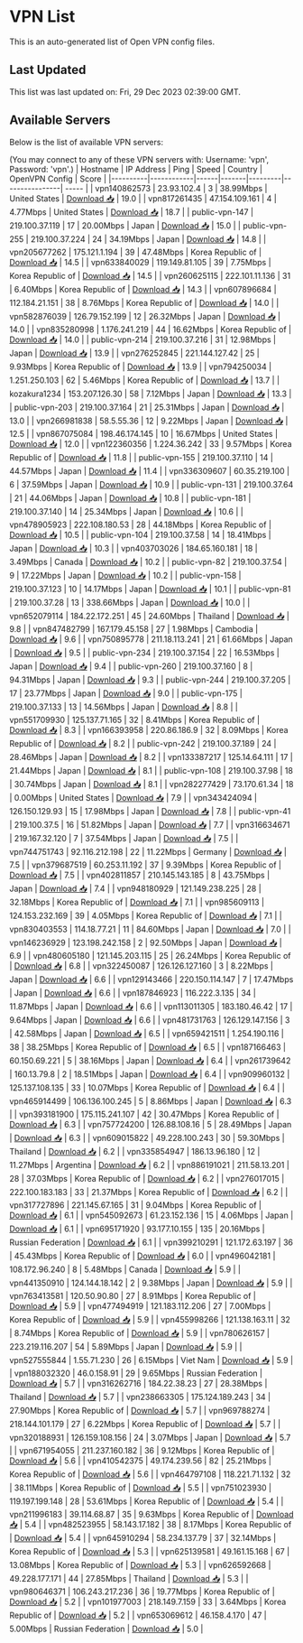 # VPN List

This is an auto-generated list of Open VPN config files.

## Last Updated

This list was last updated on: Fri, 29 Dec 2023 02:39:00 GMT.

## Available Servers

Below is the list of available VPN servers:

(You may connect to any of these VPN servers with: Username: 'vpn', Password: 'vpn'.)
| Hostname | IP Address | Ping | Speed | Country | OpenVPN Config | Score |
|----------|------------|------|-------|---------|----------------| ----- |
| vpn140862573 | 23.93.102.4 | 3 | 38.99Mbps | United States | [Download 📥](./configs/server_0_US.ovpn) | 19.0 |
| vpn817261435 | 47.154.109.161 | 4 | 4.77Mbps | United States | [Download 📥](./configs/server_1_US.ovpn) | 18.7 |
| public-vpn-147 | 219.100.37.119 | 17 | 20.00Mbps | Japan | [Download 📥](./configs/server_2_JP.ovpn) | 15.0 |
| public-vpn-255 | 219.100.37.224 | 24 | 34.19Mbps | Japan | [Download 📥](./configs/server_3_JP.ovpn) | 14.8 |
| vpn205677262 | 175.121.1.194 | 39 | 47.48Mbps | Korea Republic of | [Download 📥](./configs/server_4_KR.ovpn) | 14.5 |
| vpn633840029 | 119.149.81.105 | 39 | 7.75Mbps | Korea Republic of | [Download 📥](./configs/server_5_KR.ovpn) | 14.5 |
| vpn260625115 | 222.101.11.136 | 31 | 6.40Mbps | Korea Republic of | [Download 📥](./configs/server_6_KR.ovpn) | 14.3 |
| vpn607896684 | 112.184.21.151 | 38 | 8.76Mbps | Korea Republic of | [Download 📥](./configs/server_7_KR.ovpn) | 14.0 |
| vpn582876039 | 126.79.152.199 | 12 | 26.32Mbps | Japan | [Download 📥](./configs/server_8_JP.ovpn) | 14.0 |
| vpn835280998 | 1.176.241.219 | 44 | 16.62Mbps | Korea Republic of | [Download 📥](./configs/server_9_KR.ovpn) | 14.0 |
| public-vpn-214 | 219.100.37.216 | 31 | 12.98Mbps | Japan | [Download 📥](./configs/server_10_JP.ovpn) | 13.9 |
| vpn276252845 | 221.144.127.42 | 25 | 9.93Mbps | Korea Republic of | [Download 📥](./configs/server_11_KR.ovpn) | 13.9 |
| vpn794250034 | 1.251.250.103 | 62 | 5.46Mbps | Korea Republic of | [Download 📥](./configs/server_12_KR.ovpn) | 13.7 |
| kozakura1234 | 153.207.126.30 | 58 | 7.12Mbps | Japan | [Download 📥](./configs/server_13_JP.ovpn) | 13.3 |
| public-vpn-203 | 219.100.37.164 | 21 | 25.31Mbps | Japan | [Download 📥](./configs/server_14_JP.ovpn) | 13.0 |
| vpn266981838 | 58.5.55.36 | 12 | 9.22Mbps | Japan | [Download 📥](./configs/server_15_JP.ovpn) | 12.5 |
| vpn867075084 | 198.46.174.145 | 10 | 16.67Mbps | United States | [Download 📥](./configs/server_16_US.ovpn) | 12.0 |
| vpn122360356 | 1.224.36.242 | 33 | 9.57Mbps | Korea Republic of | [Download 📥](./configs/server_17_KR.ovpn) | 11.8 |
| public-vpn-155 | 219.100.37.110 | 14 | 44.57Mbps | Japan | [Download 📥](./configs/server_18_JP.ovpn) | 11.4 |
| vpn336309607 | 60.35.219.100 | 6 | 37.59Mbps | Japan | [Download 📥](./configs/server_19_JP.ovpn) | 10.9 |
| public-vpn-131 | 219.100.37.64 | 21 | 44.06Mbps | Japan | [Download 📥](./configs/server_20_JP.ovpn) | 10.8 |
| public-vpn-181 | 219.100.37.140 | 14 | 25.34Mbps | Japan | [Download 📥](./configs/server_21_JP.ovpn) | 10.6 |
| vpn478905923 | 222.108.180.53 | 28 | 44.18Mbps | Korea Republic of | [Download 📥](./configs/server_22_KR.ovpn) | 10.5 |
| public-vpn-104 | 219.100.37.58 | 14 | 18.41Mbps | Japan | [Download 📥](./configs/server_23_JP.ovpn) | 10.3 |
| vpn403703026 | 184.65.160.181 | 18 | 3.49Mbps | Canada | [Download 📥](./configs/server_24_CA.ovpn) | 10.2 |
| public-vpn-82 | 219.100.37.54 | 9 | 17.22Mbps | Japan | [Download 📥](./configs/server_25_JP.ovpn) | 10.2 |
| public-vpn-158 | 219.100.37.123 | 10 | 14.17Mbps | Japan | [Download 📥](./configs/server_26_JP.ovpn) | 10.1 |
| public-vpn-81 | 219.100.37.28 | 13 | 338.66Mbps | Japan | [Download 📥](./configs/server_27_JP.ovpn) | 10.0 |
| vpn652079114 | 184.22.172.251 | 45 | 24.60Mbps | Thailand | [Download 📥](./configs/server_28_TH.ovpn) | 9.8 |
| vpn847482799 | 167.179.45.158 | 27 | 1.98Mbps | Cambodia | [Download 📥](./configs/server_29_KH.ovpn) | 9.6 |
| vpn750895778 | 211.18.113.241 | 21 | 61.66Mbps | Japan | [Download 📥](./configs/server_30_JP.ovpn) | 9.5 |
| public-vpn-234 | 219.100.37.154 | 22 | 16.53Mbps | Japan | [Download 📥](./configs/server_31_JP.ovpn) | 9.4 |
| public-vpn-260 | 219.100.37.160 | 8 | 94.31Mbps | Japan | [Download 📥](./configs/server_32_JP.ovpn) | 9.3 |
| public-vpn-244 | 219.100.37.205 | 17 | 23.77Mbps | Japan | [Download 📥](./configs/server_33_JP.ovpn) | 9.0 |
| public-vpn-175 | 219.100.37.133 | 13 | 14.56Mbps | Japan | [Download 📥](./configs/server_34_JP.ovpn) | 8.8 |
| vpn551709930 | 125.137.71.165 | 32 | 8.41Mbps | Korea Republic of | [Download 📥](./configs/server_35_KR.ovpn) | 8.3 |
| vpn166393958 | 220.86.186.9 | 32 | 8.09Mbps | Korea Republic of | [Download 📥](./configs/server_36_KR.ovpn) | 8.2 |
| public-vpn-242 | 219.100.37.189 | 24 | 28.46Mbps | Japan | [Download 📥](./configs/server_37_JP.ovpn) | 8.2 |
| vpn133387217 | 125.14.64.111 | 17 | 21.44Mbps | Japan | [Download 📥](./configs/server_38_JP.ovpn) | 8.1 |
| public-vpn-108 | 219.100.37.98 | 18 | 30.74Mbps | Japan | [Download 📥](./configs/server_39_JP.ovpn) | 8.1 |
| vpn282277429 | 73.170.61.34 | 18 | 0.00Mbps | United States | [Download 📥](./configs/server_40_US.ovpn) | 7.9 |
| vpn343424094 | 126.150.129.93 | 15 | 17.98Mbps | Japan | [Download 📥](./configs/server_41_JP.ovpn) | 7.8 |
| public-vpn-41 | 219.100.37.5 | 16 | 51.82Mbps | Japan | [Download 📥](./configs/server_42_JP.ovpn) | 7.7 |
| vpn316634671 | 219.167.32.120 | 7 | 37.54Mbps | Japan | [Download 📥](./configs/server_43_JP.ovpn) | 7.5 |
| vpn744751743 | 92.116.212.198 | 22 | 11.22Mbps | Germany | [Download 📥](./configs/server_44_DE.ovpn) | 7.5 |
| vpn379687519 | 60.253.11.192 | 37 | 9.39Mbps | Korea Republic of | [Download 📥](./configs/server_45_KR.ovpn) | 7.5 |
| vpn402811857 | 210.145.143.185 | 8 | 43.75Mbps | Japan | [Download 📥](./configs/server_46_JP.ovpn) | 7.4 |
| vpn948180929 | 121.149.238.225 | 28 | 32.18Mbps | Korea Republic of | [Download 📥](./configs/server_47_KR.ovpn) | 7.1 |
| vpn985609113 | 124.153.232.169 | 39 | 4.05Mbps | Korea Republic of | [Download 📥](./configs/server_48_KR.ovpn) | 7.1 |
| vpn830403553 | 114.18.77.21 | 11 | 84.60Mbps | Japan | [Download 📥](./configs/server_49_JP.ovpn) | 7.0 |
| vpn146236929 | 123.198.242.158 | 2 | 92.50Mbps | Japan | [Download 📥](./configs/server_50_JP.ovpn) | 6.9 |
| vpn480605180 | 121.145.203.115 | 25 | 26.24Mbps | Korea Republic of | [Download 📥](./configs/server_51_KR.ovpn) | 6.8 |
| vpn322450087 | 126.126.127.160 | 3 | 8.22Mbps | Japan | [Download 📥](./configs/server_52_JP.ovpn) | 6.6 |
| vpn129143466 | 220.150.114.147 | 7 | 17.47Mbps | Japan | [Download 📥](./configs/server_53_JP.ovpn) | 6.6 |
| vpn187846923 | 116.222.3.135 | 34 | 11.87Mbps | Japan | [Download 📥](./configs/server_54_JP.ovpn) | 6.6 |
| vpn113011305 | 183.180.46.42 | 17 | 9.64Mbps | Japan | [Download 📥](./configs/server_55_JP.ovpn) | 6.6 |
| vpn481731763 | 126.129.147.156 | 3 | 42.58Mbps | Japan | [Download 📥](./configs/server_56_JP.ovpn) | 6.5 |
| vpn659421511 | 1.254.190.116 | 38 | 38.25Mbps | Korea Republic of | [Download 📥](./configs/server_57_KR.ovpn) | 6.5 |
| vpn187166463 | 60.150.69.221 | 5 | 38.16Mbps | Japan | [Download 📥](./configs/server_58_JP.ovpn) | 6.4 |
| vpn261739642 | 160.13.79.8 | 2 | 18.51Mbps | Japan | [Download 📥](./configs/server_59_JP.ovpn) | 6.4 |
| vpn909960132 | 125.137.108.135 | 33 | 10.07Mbps | Korea Republic of | [Download 📥](./configs/server_60_KR.ovpn) | 6.4 |
| vpn465914499 | 106.136.100.245 | 5 | 8.86Mbps | Japan | [Download 📥](./configs/server_61_JP.ovpn) | 6.3 |
| vpn393181900 | 175.115.241.107 | 42 | 30.47Mbps | Korea Republic of | [Download 📥](./configs/server_62_KR.ovpn) | 6.3 |
| vpn757724200 | 126.88.108.16 | 5 | 28.49Mbps | Japan | [Download 📥](./configs/server_63_JP.ovpn) | 6.3 |
| vpn609015822 | 49.228.100.243 | 30 | 59.30Mbps | Thailand | [Download 📥](./configs/server_64_TH.ovpn) | 6.2 |
| vpn335854947 | 186.13.96.180 | 12 | 11.27Mbps | Argentina | [Download 📥](./configs/server_65_AR.ovpn) | 6.2 |
| vpn886191021 | 211.58.13.201 | 28 | 37.03Mbps | Korea Republic of | [Download 📥](./configs/server_66_KR.ovpn) | 6.2 |
| vpn276017015 | 222.100.183.183 | 33 | 21.37Mbps | Korea Republic of | [Download 📥](./configs/server_67_KR.ovpn) | 6.2 |
| vpn317727896 | 221.145.67.165 | 31 | 9.04Mbps | Korea Republic of | [Download 📥](./configs/server_68_KR.ovpn) | 6.1 |
| vpn545092673 | 61.23.152.136 | 15 | 4.06Mbps | Japan | [Download 📥](./configs/server_69_JP.ovpn) | 6.1 |
| vpn695171920 | 93.177.10.155 | 135 | 20.16Mbps | Russian Federation | [Download 📥](./configs/server_70_RU.ovpn) | 6.1 |
| vpn399210291 | 121.172.63.197 | 36 | 45.43Mbps | Korea Republic of | [Download 📥](./configs/server_71_KR.ovpn) | 6.0 |
| vpn496042181 | 108.172.96.240 | 8 | 5.48Mbps | Canada | [Download 📥](./configs/server_72_CA.ovpn) | 5.9 |
| vpn441350910 | 124.144.18.142 | 2 | 9.38Mbps | Japan | [Download 📥](./configs/server_73_JP.ovpn) | 5.9 |
| vpn763413581 | 120.50.90.80 | 27 | 8.91Mbps | Korea Republic of | [Download 📥](./configs/server_74_KR.ovpn) | 5.9 |
| vpn477494919 | 121.183.112.206 | 27 | 7.00Mbps | Korea Republic of | [Download 📥](./configs/server_75_KR.ovpn) | 5.9 |
| vpn455998266 | 121.138.163.11 | 32 | 8.74Mbps | Korea Republic of | [Download 📥](./configs/server_76_KR.ovpn) | 5.9 |
| vpn780626157 | 223.219.116.207 | 54 | 5.89Mbps | Japan | [Download 📥](./configs/server_77_JP.ovpn) | 5.9 |
| vpn527555844 | 1.55.71.230 | 26 | 6.15Mbps | Viet Nam | [Download 📥](./configs/server_78_VN.ovpn) | 5.9 |
| vpn188032320 | 46.0.158.91 | 29 | 9.65Mbps | Russian Federation | [Download 📥](./configs/server_79_RU.ovpn) | 5.7 |
| vpn316262716 | 184.22.38.23 | 27 | 28.38Mbps | Thailand | [Download 📥](./configs/server_80_TH.ovpn) | 5.7 |
| vpn238663305 | 175.124.189.243 | 34 | 27.90Mbps | Korea Republic of | [Download 📥](./configs/server_81_KR.ovpn) | 5.7 |
| vpn969788274 | 218.144.101.179 | 27 | 6.22Mbps | Korea Republic of | [Download 📥](./configs/server_82_KR.ovpn) | 5.7 |
| vpn320188931 | 126.159.108.156 | 24 | 3.07Mbps | Japan | [Download 📥](./configs/server_83_JP.ovpn) | 5.7 |
| vpn671954055 | 211.237.160.182 | 36 | 9.12Mbps | Korea Republic of | [Download 📥](./configs/server_84_KR.ovpn) | 5.6 |
| vpn410542375 | 49.174.239.56 | 82 | 25.21Mbps | Korea Republic of | [Download 📥](./configs/server_85_KR.ovpn) | 5.6 |
| vpn464797108 | 118.221.71.132 | 32 | 38.11Mbps | Korea Republic of | [Download 📥](./configs/server_86_KR.ovpn) | 5.5 |
| vpn751023930 | 119.197.199.148 | 28 | 53.61Mbps | Korea Republic of | [Download 📥](./configs/server_87_KR.ovpn) | 5.4 |
| vpn211996183 | 39.114.68.87 | 35 | 9.63Mbps | Korea Republic of | [Download 📥](./configs/server_88_KR.ovpn) | 5.4 |
| vpn482523955 | 58.143.17.182 | 38 | 8.17Mbps | Korea Republic of | [Download 📥](./configs/server_89_KR.ovpn) | 5.4 |
| vpn645910294 | 58.234.137.79 | 37 | 32.14Mbps | Korea Republic of | [Download 📥](./configs/server_90_KR.ovpn) | 5.3 |
| vpn625139581 | 49.161.15.168 | 67 | 13.08Mbps | Korea Republic of | [Download 📥](./configs/server_91_KR.ovpn) | 5.3 |
| vpn626592668 | 49.228.177.171 | 44 | 27.85Mbps | Thailand | [Download 📥](./configs/server_92_TH.ovpn) | 5.3 |
| vpn980646371 | 106.243.217.236 | 36 | 19.77Mbps | Korea Republic of | [Download 📥](./configs/server_93_KR.ovpn) | 5.2 |
| vpn101977003 | 218.149.7.159 | 33 | 3.64Mbps | Korea Republic of | [Download 📥](./configs/server_94_KR.ovpn) | 5.2 |
| vpn653069612 | 46.158.4.170 | 47 | 5.00Mbps | Russian Federation | [Download 📥](./configs/server_95_RU.ovpn) | 5.0 |
